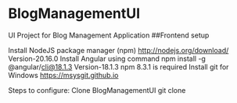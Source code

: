# BlogManagementUI
UI Project for Blog Management Application
##Frontend setup

Install NodeJS package manager (npm) http://nodejs.org/download/         Version-20.16.0
Install Angular using command        npm install -g @angular/cli@18.1.3  Version-18.1.3
npm 8.3.1 is required
Install git for Windows https://msysgit.github.io 

Steps to configure:
Clone BlogManagementUI git clone <repository-url>
